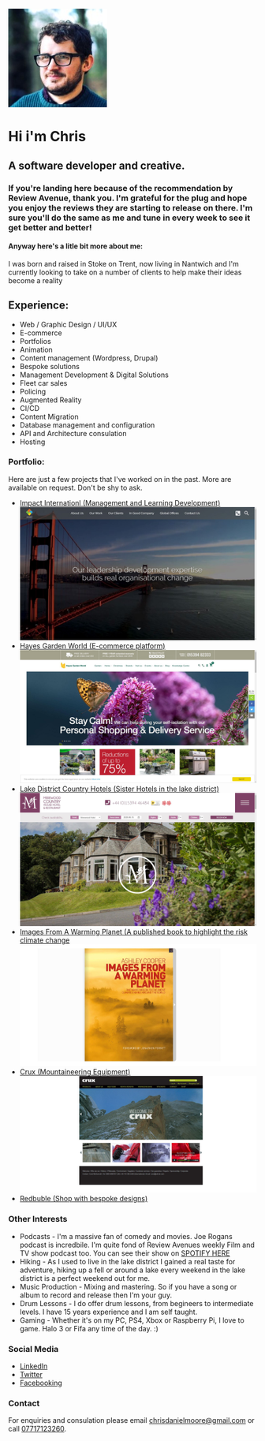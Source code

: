![Image of Me](https://github.com/cwiggo/nebule/blob/master/portfolio/me.JPG)

# Hi i'm Chris
## A software developer and creative. 

### If you're landing here because of the recommendation by Review Avenue, thank you. I'm grateful for the plug and hope you enjoy the reviews they are starting to release on there. I'm sure you'll do the same as me and tune in every week to see it get better and better! 

#### Anyway here's a litle bit more about me: 

I was born and raised in Stoke on Trent, now living in Nantwich and I'm currently looking to take on a number of clients to help make their ideas become a reality

## Experience:

* Web / Graphic Design / UI/UX
* E-commerce
* Portfolios
* Animation
* Content management (Wordpress, Drupal)
* Bespoke solutions
* Management Development & Digital Solutions
* Fleet car sales
* Policing
* Augmented Reality
* CI/CD
* Content Migration
* Database management and configuration
* API and Architecture consulation
* Hosting

### Portfolio:

Here are just a few projects that I've worked on in the past. More are available on request. Don't be shy to ask.

* [Impact Internationl (Management and Learning Development)](https://www.impactinternational.com/)
![Image of Impact Internation](https://github.com/cwiggo/nebule/blob/master/portfolio/impact.JPG)
* [Hayes Garden World (E-commerce platform)](https://www.hayesgardenworld.co.uk/)
![Image of Hayes Garden World](https://github.com/cwiggo/nebule/blob/master/portfolio/hayes.JPG)
* [Lake District Country Hotels (Sister Hotels in the lake district)](https://www.lakedistrictcountryhotels.co.uk/)
![Image of Published Book](https://github.com/cwiggo/nebule/blob/master/portfolio/lakes.JPG)
* [Images From A Warming Planet (A published book to highlight the risk climate change](https://www.imagesfromawarmingplanet.net/)
![Image of Published Book](https://github.com/cwiggo/nebule/blob/master/portfolio/imagesfrom.JPG)
* [Crux (Mountaineering Equipment)](https://www.crux.uk.com/)
![Image of Crux](https://github.com/cwiggo/nebule/blob/master/portfolio/crux.JPG)
* [Redbuble (Shop with bespoke designs)](https://www.redbubble.com/people/cwiggo/shop)

### Other Interests

* Podcasts - I'm a massive fan of comedy and movies. Joe Rogans podcast is incredbile. I'm quite fond of Review Avenues weekly Film and TV show podcast too. You can see their show on [SPOTIFY HERE](https://open.spotify.com/show/4aeIPLI2P3aN5GHV6QMJfx?si=bv3NAny9TpGsOgpetbMGLw)
* Hiking - As I used to live in the lake district I gained a real taste for adventure, hiking up a fell or around a lake every weekend in the lake district is a perfect weekend out for me.
* Music Production - Mixing and mastering. So if you have a song or album to record and release then I'm your guy.
* Drum Lessons - I do offer drum lessons, from begineers to intermediate levels. I have 15 years experience and I am self taught.
* Gaming - Whether it's on my PC, PS4, Xbox or Raspberry Pi, I love to game. Halo 3 or Fifa any time of the day. :)

### Social Media

* [LinkedIn](https://www.linkedin.com/in/cwiggo/)
* [Twitter](https://twitter.com/cwiggo)
* [Facebooking](https://www.facebook.com/ChrisCogger)

### Contact

For enquiries and consulation please email [chrisdanielmoore@gmail.com](mailto:chrisdanielmoore@gmail.com) or call [07717123260](tel:07717123260).
